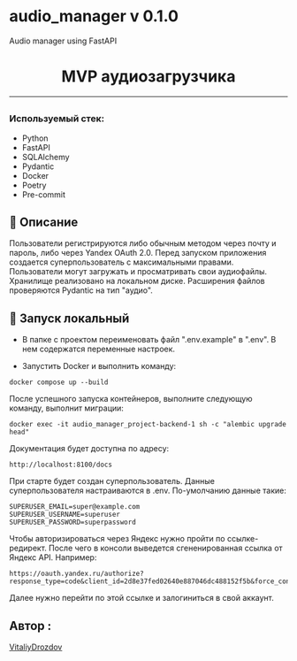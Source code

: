 # audio_manager v 0.1.0
Audio manager using FastAPI


<h1 align="center"> MVP аудиозагрузчика </h1>


<hr>

</p>
<h2 align="center">

### Используемый стек:<a name="stack"></a>

- Python
- FastAPI
- SQLAlchemy
- Pydantic
- Docker
- Poetry
- Pre-commit

## 📍 Описание

<p>
Пользователи регистрируются либо обычным методом через почту и пароль, либо через Yandex OAuth 2.0. Перед запуском приложения создается суперпользователь с максимальными правами.
Пользователи могут загружать и просматривать свои аудиофайлы.
Хранилище реализовано на локальном диске. Расширения файлов проверяются Pydantic на тип "аудио".

</p>



<h2 align="center">

## 🚀 Запуск локальный

</h2>



<p>


- В папке с проектом переименовать файл ".env.example" в ".env". В нем содержатся переменные настроек.


- Запустить Docker и выполнить команду:


```text
docker compose up --build
```

После успешного запуска контейнеров, выполните следующую команду, выполнит миграции:

```shell
docker exec -it audio_manager_project-backend-1 sh -c "alembic upgrade head"
```
</p>

Документация будет доступна по адресу:

```text
http://localhost:8100/docs
```


При старте будет создан суперпользователь. Данные суперпользователя настраиваются в .env. По-умолчанию данные такие:

```
SUPERUSER_EMAIL=super@example.com
SUPERUSER_USERNAME=superuser
SUPERUSER_PASSWORD=superpassword
```

Чтобы авторизироваться через Яндекс нужно пройти по ссылке-редирект. После чего в консоли выведется сгененированная ссылка от Яндекс API. Например:
```
https://oauth.yandex.ru/authorize?response_type=code&client_id=2d8e37fed02640e887046dc488152f5b&force_confirm=yes
```
Далее нужно перейти по этой ссылке и залогиниться в свой аккаунт.


## Автор :

[VitaliyDrozdov](https://github.com/VitaliyDrozdov)
